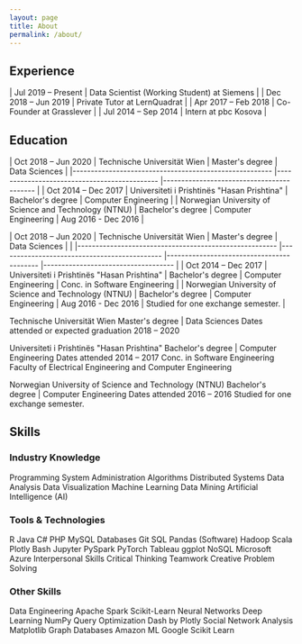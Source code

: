 ```yaml
---
layout: page
title: About
permalink: /about/
---
```

## Experience

| Jul 2019 – Present  	| Data Scientist (Working Student) at Siemens 	|
| Dec 2018 – Jun 2019 	| Private Tutor at LernQuadrat                	|
| Apr 2017 – Feb 2018 	| Co-Founder at Grasslever                    	|
| Jul 2014 – Sep 2014 	| Intern at pbc Kosova                        	|

## Education

| Oct 2018 – Jun 2020                                   	| Technische Universität Wien                 	| Master's degree | Data Sciences          	|
|-------------------------------------------------------	|---------------------------------------------	|------------------------------------------	|
| Oct 2014 – Dec 2017                                   	| Universiteti i Prishtinës "Hasan Prishtina" 	| Bachelor's degree | Computer Engineering 	|
| Norwegian University of Science and Technology (NTNU) 	| Bachelor's degree | Computer Engineering    	| Aug 2016 - Dec 2016                      	|


| Oct 2018 – Jun 2020                                   	| Technische Universität Wien                 	| Master's degree | Data Sciences          	|                                    	|
|-------------------------------------------------------	|---------------------------------------------	|------------------------------------------	|------------------------------------	|
| Oct 2014 – Dec 2017                                   	| Universiteti i Prishtinës "Hasan Prishtina" 	| Bachelor's degree | Computer Engineering 	| Conc. in Software Engineering      	|
| Norwegian University of Science and Technology (NTNU) 	| Bachelor's degree | Computer Engineering    	| Aug 2016 - Dec 2016                      	| Studied for one exchange semester. 	|

Technische Universität Wien
Master's degree | Data Sciences
Dates attended or expected graduation 2018 – 2020

Universiteti i Prishtinës "Hasan Prishtina"
Bachelor's degree | Computer Engineering
Dates attended 2014 – 2017
Conc. in Software Engineering
Faculty of Electrical Engineering and Computer Engineering

Norwegian University of Science and Technology (NTNU)
Bachelor's degree | Computer Engineering
Dates attended 2016 – 2016
Studied for one exchange semester.

## Skills

### Industry Knowledge

Programming
System Administration
Algorithms
Distributed Systems
Data Analysis
Data Visualization
Machine Learning
Data Mining
Artificial Intelligence (AI)

### Tools & Technologies
R
Java
C#
PHP
MySQL
Databases
Git
SQL
Pandas (Software)
Hadoop
Scala
Plotly
Bash
Jupyter
PySpark
PyTorch
Tableau
ggplot
NoSQL
Microsoft Azure
Interpersonal Skills
Critical Thinking
Teamwork
Creative Problem Solving

### Other Skills  

Data Engineering
Apache Spark
Scikit-Learn
Neural Networks
Deep Learning
NumPy
Query Optimization
Dash by Plotly
Social Network Analysis
Matplotlib
Graph Databases
Amazon ML
Google
Scikit Learn

